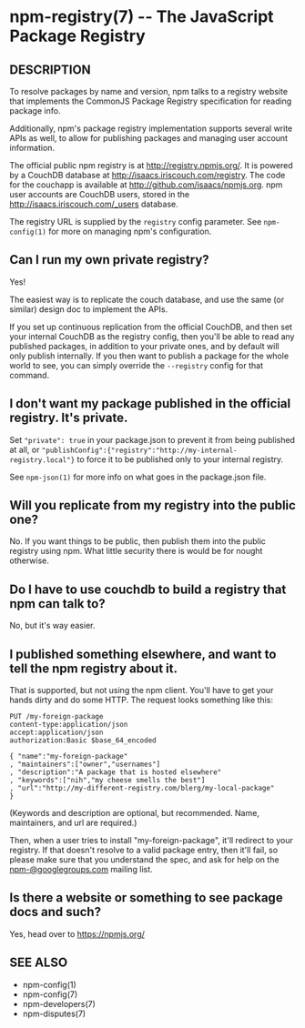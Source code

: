 npm-registry(7) -- The JavaScript Package Registry
==================================================

## DESCRIPTION

To resolve packages by name and version, npm talks to a registry website
that implements the CommonJS Package Registry specification for reading
package info.

Additionally, npm's package registry implementation supports several
write APIs as well, to allow for publishing packages and managing user
account information.

The official public npm registry is at <http://registry.npmjs.org/>.  It
is powered by a CouchDB database at
<http://isaacs.iriscouch.com/registry>.  The code for the couchapp is
available at <http://github.com/isaacs/npmjs.org>.  npm user accounts
are CouchDB users, stored in the <http://isaacs.iriscouch.com/_users>
database.

The registry URL is supplied by the `registry` config parameter.  See
`npm-config(1)` for more on managing npm's configuration.

## Can I run my own private registry?

Yes!

The easiest way is to replicate the couch database, and use the same (or
similar) design doc to implement the APIs.

If you set up continuous replication from the official CouchDB, and then
set your internal CouchDB as the registry config, then you'll be able
to read any published packages, in addition to your private ones, and by
default will only publish internally.  If you then want to publish a
package for the whole world to see, you can simply override the
`--registry` config for that command.

## I don't want my package published in the official registry. It's private.

Set `"private": true` in your package.json to prevent it from being
published at all, or
`"publishConfig":{"registry":"http://my-internal-registry.local"}`
to force it to be published only to your internal registry.

See `npm-json(1)` for more info on what goes in the package.json file.

## Will you replicate from my registry into the public one?

No.  If you want things to be public, then publish them into the public
registry using npm.  What little security there is would be for nought
otherwise.

## Do I have to use couchdb to build a registry that npm can talk to?

No, but it's way easier.

## I published something elsewhere, and want to tell the npm registry about it.

That is supported, but not using the npm client.  You'll have to get
your hands dirty and do some HTTP.  The request looks something like
this:

    PUT /my-foreign-package
    content-type:application/json
    accept:application/json
    authorization:Basic $base_64_encoded

    { "name":"my-foreign-package"
    , "maintainers":["owner","usernames"]
    , "description":"A package that is hosted elsewhere"
    , "keywords":["nih","my cheese smells the best"]
    , "url":"http://my-different-registry.com/blerg/my-local-package"
    }

(Keywords and description are optional, but recommended.  Name,
maintainers, and url are required.)

Then, when a user tries to install "my-foreign-package", it'll redirect
to your registry.  If that doesn't resolve to a valid package entry,
then it'll fail, so please make sure that you understand the spec, and
ask for help on the <npm-@googlegroups.com> mailing list.

## Is there a website or something to see package docs and such?

Yes, head over to <https://npmjs.org/>

## SEE ALSO

* npm-config(1)
* npm-config(7)
* npm-developers(7)
* npm-disputes(7)
